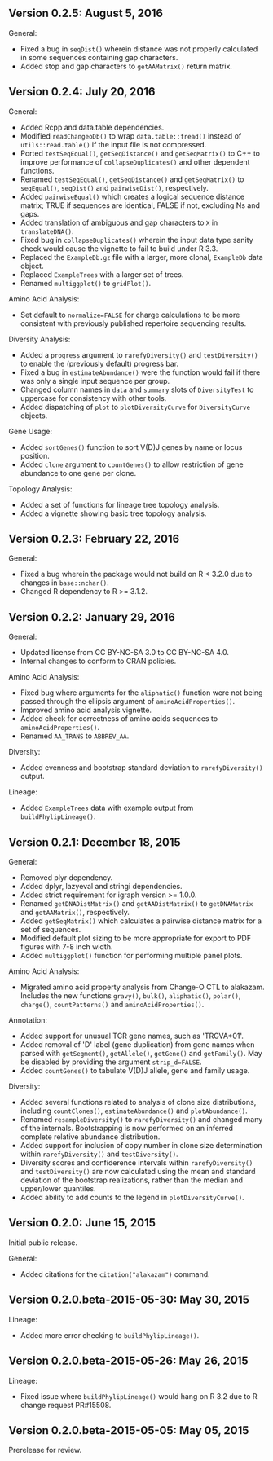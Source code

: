 Version 0.2.5:  August 5, 2016
-------------------------------------------------------------------------------

General:

+ Fixed a bug in `seqDist()` wherein distance was not properly calculated in
  some sequences containing gap characters.
+ Added stop and gap characters to `getAAMatrix()` return matrix.


Version 0.2.4:  July 20, 2016
-------------------------------------------------------------------------------

General:

+ Added Rcpp and data.table dependencies.
+ Modified `readChangeoDb()` to wrap `data.table::fread()` instead of 
  `utils::read.table()` if the input file is not compressed.
+ Ported `testSeqEqual()`, `getSeqDistance()` and `getSeqMatrix()` to C++ to 
  improve performance of `collapseDuplicates()` and other dependent functions.
+ Renamed `testSeqEqual()`, `getSeqDistance()` and `getSeqMatrix()` to 
  `seqEqual()`, `seqDist()` and `pairwiseDist()`, respectively.
+ Added `pairwiseEqual()` which creates a logical sequence distance matrix;
  TRUE if sequences are identical, FALSE if not, excluding Ns and gaps.
+ Added translation of ambiguous and gap characters to `X` in 
  `translateDNA()`.
+ Fixed bug in `collapseDuplicates()` wherein the input data type sanity check
  would cause the vignette to fail to build under R 3.3.
+ Replaced the `ExampleDb.gz` file with a larger, more clonal, `ExampleDb` 
  data object.
+ Replaced `ExampleTrees` with a larger set of trees.
+ Renamed `multiggplot()` to `gridPlot()`.

Amino Acid Analysis:

+ Set default to `normalize=FALSE` for charge calculations to be more consistent
  with previously published repertoire sequencing results.
  
Diversity Analysis:

+ Added a `progress` argument to `rarefyDiversity()` and `testDiversity()` to
  enable the (previously default) progress bar.
+ Fixed a bug in `estimateAbundance()` were the function would fail if there 
  was only a single input sequence per group.
+ Changed column names in `data` and `summary` slots of `DiversityTest` to 
  uppercase for consistency with other tools.
+ Added dispatching of `plot` to `plotDiversityCurve` for `DiversityCurve`
  objects.
  
Gene Usage:

+ Added `sortGenes()` function to sort V(D)J genes by name or locus position.
+ Added `clone` argument to `countGenes()` to allow restriction of gene 
  abundance to one gene per clone.

Topology Analysis:

+ Added a set of functions for lineage tree topology analysis.
+ Added a vignette showing basic tree topology analysis.


Version 0.2.3:  February 22, 2016
-------------------------------------------------------------------------------

General:

+ Fixed a bug wherein the package would not build on R < 3.2.0 due to changes
  in `base::nchar()`.
+ Changed R dependency to R >= 3.1.2.


Version 0.2.2:  January 29, 2016
-------------------------------------------------------------------------------

General:

+ Updated license from CC BY-NC-SA 3.0 to CC BY-NC-SA 4.0.
+ Internal changes to conform to CRAN policies.

Amino Acid Analysis:

+ Fixed bug where arguments for the `aliphatic()` function were not being
  passed through the ellipsis argument of `aminoAcidProperties()`.
+ Improved amino acid analysis vignette.
+ Added check for correctness of amino acids sequences to `aminoAcidProperties()`.
+ Renamed `AA_TRANS` to `ABBREV_AA`.

Diversity:

+ Added evenness and bootstrap standard deviation to `rarefyDiversity()` 
  output.

Lineage:

+ Added `ExampleTrees` data with example output from `buildPhylipLineage()`.


Version 0.2.1:  December 18, 2015
-------------------------------------------------------------------------------

General:

+ Removed plyr dependency.
+ Added dplyr, lazyeval and stringi dependencies.
+ Added strict requirement for igraph version >= 1.0.0.
+ Renamed `getDNADistMatrix()` and `getAADistMatrix()` to `getDNAMatrix` and 
  `getAAMatrix()`, respectively.
+ Added `getSeqMatrix()` which calculates a pairwise distance matrix for a set 
  of sequences.
+ Modified default plot sizing to be more appropriate for export to PDF 
  figures with 7-8 inch width.
+ Added `multiggplot()` function for performing multiple panel plots.

Amino Acid Analysis:

+ Migrated amino acid property analysis from Change-O CTL to alakazam. 
  Includes the new functions `gravy()`, `bulk()`, `aliphatic()`, `polar()`, 
  `charge()`, `countPatterns()` and `aminoAcidProperties()`.

Annotation:

+ Added support for unusual TCR gene names, such as 'TRGVA*01'.
+ Added removal of 'D' label (gene duplication) from gene names when parsed 
  with `getSegment()`, `getAllele()`, `getGene()` and `getFamily()`.  May be 
  disabled by providing the argument `strip_d=FALSE`.
+ Added `countGenes()` to tabulate V(D)J allele, gene and family usage.

Diversity:

+ Added several functions related to analysis of clone size distributions, 
  including `countClones()`, `estimateAbundance()` and `plotAbundance()`.
+ Renamed `resampleDiversity()` to `rarefyDiversity()` and changed many of
  the internals. Bootstrapping is now performed on an inferred complete
  relative abundance distribution.
+ Added support for inclusion of copy number in clone size determination
  within `rarefyDiversity()` and `testDiversity()`.
+ Diversity scores and confiderence intervals within `rarefyDiversity()`
  and `testDiversity()` are now calculated using the mean and standard 
  deviation of the bootstrap realizations, rather than the median and
  upper/lower quantiles.
+ Added ability to add counts to the legend in `plotDiversityCurve()`.


Version 0.2.0:  June 15, 2015
-------------------------------------------------------------------------------

Initial public release.

General:

+ Added citations for the `citation("alakazam")` command.


Version 0.2.0.beta-2015-05-30:  May 30, 2015
-------------------------------------------------------------------------------

Lineage:

+ Added more error checking to `buildPhylipLineage()`.


Version 0.2.0.beta-2015-05-26:  May 26, 2015
-------------------------------------------------------------------------------

Lineage:

+ Fixed issue where `buildPhylipLineage()` would hang on R 3.2 due to R change 
  request PR#15508.


Version 0.2.0.beta-2015-05-05:  May 05, 2015
-------------------------------------------------------------------------------

Prerelease for review.
